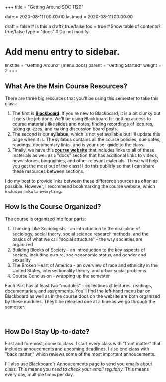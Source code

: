 +++
title = "Getting Around SOC 1120"

date = 2020-08-11T00:00:00
lastmod = 2020-08-11T00:00:00

draft = false  # Is this a draft? true/false
toc = true  # Show table of contents? true/false
type = "docs"  # Do not modify.

# Add menu entry to sidebar.
linktitle = "Getting Around"
[menu.docs]
  parent = "Getting Started"
  weight = 2
+++

## What Are the Main Course Resources?
There are three big resources that you'll be using this semester to take this class:

  1. The first is **<a href = "http://blackboard.slu.edu" target = "_blank">Blackboard</a>**. If you're new to Blackboard, it is a bit clunky but it gets the job done. We'll be using Blackboard for getting access to course materials like slides and notes, finding recordings of lectures, taking quizzes, and making discussion board posts.
  2. The second is our **syllabus,** which is not yet available but I'll update this page when it is. The syllabus contains all the course policies, due dates, readings, documentary links, and is your user guide to the class.
  3. Finally, we have this **[course website](https://slu-soc1120.github.io)** that includes links to all of these materials as well as a "docs" section that has additional links to videos, news stories, biographies, and other relevant materials. These will help you get the most out of the class! I do this publicly so that I can share these resources between sections.

I do my best to provide links between these difference sources as often as possible. However, I recommend bookmarking the course website, which includes links to everything.

## How Is the Course Organized?
The course is organized into four parts:

  1. Thinking Like Sociologists - an introduction to the discipline of sociology, social theory, social science research methods, and the basics of what we call "social structure" - the way societies are organized
  2. Building Blocks of Society - an introduction to the key aspects of society, including culture, socioeconomic status, and gender and sexuality
  3. The Broken Heart of America - an overview of race and ethnicity in the United States, intersectionality theory, and urban social problems
  4. Course Conclusion - wrapping up the semester

Each Part has at least two "modules" - collections of lectures, readings, documentaries, and assignments. You'll find the left-hand menu bar on Blackboard as well as in the course docs on the website are both organized by these modules. They'll be released one at a time as we go through the semester.

<br>

## How Do I Stay Up-to-date?
First and foremost, come to class. I start every class with "front matter" that includes annoucements and upcoming deadlines. I also end class with "back matter," which reviews some of the most important annoucements.

I'll also use Blackboard's Annoucements page to send you emails about class. This means you *need to check your email regularly.* This means every day, multiple times per day. 
